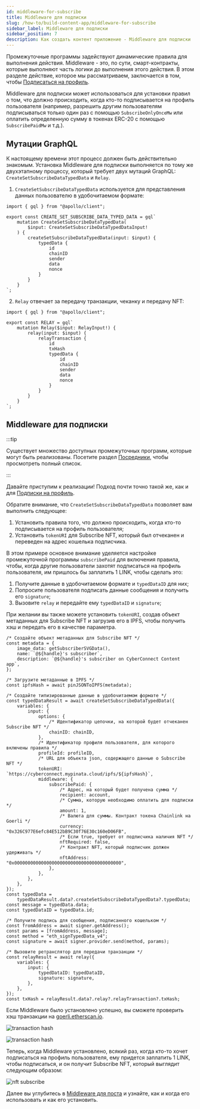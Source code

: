 ```yaml
---
id: middleware-for-subscribe
title: Middleware для подписки
slug: /how-to/build-content-app/middleware-for-subscribe
sidebar_label: Middleware для подписки
sidebar_position: 7
description: Как создать контент приложение - Middleware для подписки
---
```


Промежуточные программы задействуют динамические правила для выполнения действия. Middleware - это, по сути, смарт-контракты, которые выполняют часть логики до выполнения этого действия. В этом разделе действие, которое мы рассматриваем, заключается в том, чтобы [Подписаться на профиль](/how-to/build-content-app/subscribe-to-profile).

Middleware для подписки может использоваться для установки правил о том, что должно происходить, когда кто-то подписывается на профиль пользователя (например, разрешить другим пользователям подписываться только один раз с помощью `SubscribeOnlyOnceMw` или оплатить определенную сумму в токенах ERC-20 с помощью `SubscribePaidMw` и т.д.).

## Мутации GraphQL

К настоящему времени этот процесс должен быть действительно знакомым. Установка Middleware для подписки выполняется по тому же двухэтапному процессу, который требует двух мутаций GraphQL: `CreateSetSubscribeDataTypedData` и `Relay`.

1. `CreateSetSubscribeDataTypedData` используется для представления данных пользователю в удобочитаемом формате:

```tsx title="graphql/CreateSetSubscribeDataTypedData.ts"
import { gql } from "@apollo/client";

export const CREATE_SET_SUBSCRIBE_DATA_TYPED_DATA = gql`
    mutation CreateSetSubscribeDataTypedData(
        $input: CreateSetSubscribeDataTypedDataInput!
    ) {
        createSetSubscribeDataTypedData(input: $input) {
            typedData {
                id
                chainID
                sender
                data
                nonce
            }
        }
    }
`;
```

2. `Relay` отвечает за передачу транзакции, чеканку и передачу NFT:

```tsx title="graphql/Relay.ts"
import { gql } from "@apollo/client";

export const RELAY = gql`
    mutation Relay($input: RelayInput!) {
        relay(input: $input) {
            relayTransaction {
                id
                txHash
                typedData {
                    id
                    chainID
                    sender
                    data
                    nonce
                }
            }
        }
    }
`;
```

## Middleware для подписки

:::tip

Существует множество доступных промежуточных программ, которые могут быть реализованы. Посетите раздел [Посредники](/concepts/middleware), чтобы просмотреть полный список.

:::

Давайте приступим к реализации! Подход почти точно такой же, как и для [Подписки на профиль](/how-to/build-content-app/subscribe-to-profile).

Обратите внимание, что `CreateSetSubscribeDataTypedData` позволяет вам выполнить следующее:

1. Установить правила того, что должно происходить, когда кто-то подписывается на профиль пользователя;
2. Установить `tokenURI` для Subscribe NFT, который был отчеканен и переведен на адрес кошелька подписчика.

В этом примере основное внимание уделяется настройке промежуточной программы `subscribePaid` для включения правила, чтобы, когда другие пользователи захотят подписаться на профиль пользователя, им пришлось бы заплатить 1 LINK, чтобы сделать это:

1. Получите данные в удобочитаемом формате и  `typedDataID` для них;
2. Попросите пользователя подписать данные сообщения и получить его `signature`;
3. Вызовите `relay` и передайте ему `typedDataID` и `signature`;

При желании вы также можете установить `tokenURI`, создав объект метаданных для Subscribe NFT и загрузив его в IPFS, чтобы получить хэш и передать его в качестве параметра.

```tsx title="components/SetSubscribeBtn.tsx"
/* Создайте объект метаданных для Subscribe NFT */
const metadata = {
    image_data: getSubscriberSVGData(),
    name: `@${handle}'s subscriber`,
    description: `@${handle}'s subscriber on CyberConnect Content app`,
};

/* Загрузите метаданные в IPFS */
const ipfsHash = await pinJSONToIPFS(metadata);

/* Создайте типизированные данные в удобочитаемом формате */
const typedDataResult = await createSetSubscribeDataTypedData({
    variables: {
        input: {
            options: {
                /* Идентификатор цепочки, на которой будет отчеканен Subscribe NFT */
                chainID: chainID,
            },
            /* Идентификатор профиля пользователя, для которого включены правила */
            profileId: profileID,
            /* URL для объекта json, содержащего данные о Subscribe NFT */
            tokenURI: `https://cyberconnect.mypinata.cloud/ipfs/${ipfsHash}`,
            middleware: {
                subscribePaid: {
                    /* Адрес, на который будет получена сумма */
                    recipient: account,
                    /* Сумма, которую необходимо оплатить для подписки */
                    amount: 1,
                    /* Валюта для суммы. Контракт токена Chainlink на Goerli */
                    currency: "0x326C977E6efc84E512bB9C30f76E30c160eD06FB",
                    /* Если true, требует от подписчика наличия NFT */
                    nftRequired: false,
                    /* Контракт NFT, который подписчик должен удерживать */
                    nftAddress: "0x0000000000000000000000000000000000000000",
                },
            },
        },
    },
});
const typedData =
    typedDataResult.data?.createSetSubscribeDataTypedData?.typedData;
const message = typedData.data;
const typedDataID = typedData.id;

/* Получите подпись для сообщения, подписанного кошельком */
const fromAddress = await signer.getAddress();
const params = [fromAddress, message];
const method = "eth_signTypedData_v4";
const signature = await signer.provider.send(method, params);

/* Вызовите ретранслятор для передачи транзакции */
const relayResult = await relay({
    variables: {
        input: {
            typedDataID: typedDataID,
            signature: signature,
        },
    },
});
const txHash = relayResult.data?.relay?.relayTransaction?.txHash;
```

Если Middleware было установлено успешно, вы сможете проверить хэш транзакции на [goerli.etherscan.io](https://goerli.etherscan.io/).

![transaction hash](/img/v2/build-content-app-middleware-for-subscribe-tx.png)

![transaction hash](/img/v2/build-content-app-middleware-for-subscribe-tx2.png)

Теперь, когда Middleware установлено, всякий раз, когда кто-то хочет подписаться на профиль пользователя, ему придется заплатить 1 LINK, чтобы подписаться, и он получит Subscribe NFT, который выглядит следующим образом:

![nft subscribe](/img/v2/build-content-app-subscribe-to-profile-nft.png)

Далее вы углубитесь в [Middleware для поста](/how-to/build-content-app/middleware-for-post) и узнайте, как и когда его использовать и как его установить.
